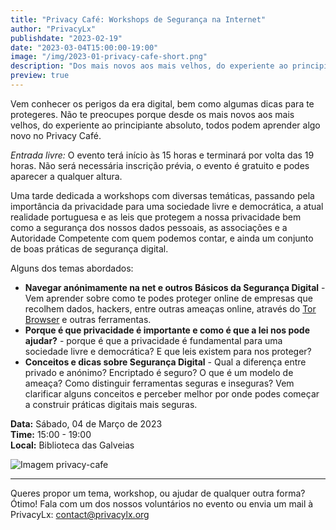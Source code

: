 ```yaml
---
title: "Privacy Café: Workshops de Segurança na Internet"
author: "PrivacyLx"
publishdate: "2023-02-19"
date: "2023-03-04T15:00:00-19:00"
image: "/img/2023-01-privacy-cafe-short.png"
description: "Dos mais novos aos mais velhos, do experiente ao principiante absoluto, todos podem aprender algo novo no Privacy Café. Traz o teu portátil, smartphone ou tablet e deixa os voluntários ajudarem-te a proteger os teus dados pessoais e dispositivos."
preview: true
---
```


Vem conhecer os perigos da era digital, bem como algumas dicas para te protegeres. Não te preocupes porque desde os mais novos aos mais velhos, do experiente ao principiante absoluto, todos podem aprender algo novo no Privacy Café.

*Entrada livre:* O evento terá início às 15 horas e terminará por volta das 19 horas. Não será necessária inscrição prévia, o evento é gratuito e podes aparecer a qualquer altura.

Uma tarde dedicada a workshops com diversas temáticas, passando pela importância da privacidade para uma sociedade livre e democrática, a atual realidade portuguesa e as leis que protegem a nossa privacidade bem como a segurança dos nossos dados pessoais, as associações e a Autoridade Competente com quem podemos contar, e ainda um conjunto de boas práticas de segurança digital.

Alguns dos temas abordados:

  - **Navegar anónimamente na net e outros Básicos da Segurança Digital** - Vem aprender sobre como te podes proteger online de empresas que recolhem dados, hackers, entre outras ameaças online, através do [Tor Browser](https://torproject.org) e outras ferramentas.
  - **Porque é que privacidade é importante e como é que a lei nos pode ajudar?** - porque é que a privacidade é fundamental para uma sociedade livre e democrática? E que leis existem para nos proteger?
  - **Conceitos e dicas sobre Segurança Digital** - Qual a diferença entre privado e anónimo? Encriptado é seguro? O que é um modelo de ameaça? Como distinguir ferramentas seguras e inseguras? Vem clarificar alguns conceitos e perceber melhor por onde podes começar a construir práticas digitais mais seguras.


**Data:** Sábado, 04 de Março de 2023\
**Time:** 15:00 - 19:00\
**Local:** Biblioteca das Galveias


![Imagem privacy-cafe](/img/2023-03-privacy-cafe.png)

---

Queres propor um tema, workshop, ou ajudar de qualquer outra forma? Ótimo!
Fala com um dos nossos voluntários no evento ou envia um mail à PrivacyLx: contact@privacylx.org
